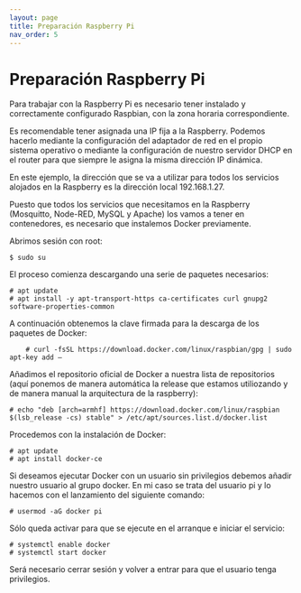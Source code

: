 ```yaml
---
layout: page
title: Preparación Raspberry Pi
nav_order: 5
---
```


# Preparación Raspberry Pi

Para trabajar con la Raspberry Pi es necesario tener instalado y correctamente configurado Raspbian, con la zona horaria correspondiente.

Es recomendable tener asignada una IP fija a la Raspberry. Podemos hacerlo mediante la configuración del adaptador de red en el propio sistema operativo o mediante la configuración de nuestro servidor DHCP en el router para que siempre le asigna la misma dirección IP dinámica.

En este ejemplo, la dirección que se va a utilizar para todos los servicios alojados en la Raspberry es la dirección local 192.168.1.27.

Puesto que todos los servicios que necesitamos en la Raspberry (Mosquitto, Node-RED, MySQL y Apache) los vamos a tener en contenedores, es necesario que instalemos Docker previamente.

Abrimos sesión con root:

    $ sudo su

El proceso comienza descargando una serie de paquetes necesarios:

    # apt update
    # apt install -y apt-transport-https ca-certificates curl gnupg2 software-properties-common

A continuación obtenemos la clave firmada para la descarga de los paquetes de Docker:

```
    # curl -fsSL https://download.docker.com/linux/raspbian/gpg | sudo apt-key add –
```

Añadimos el repositorio oficial de Docker a nuestra lista de repositorios (aquí ponemos de manera automática la release que estamos utiliozando y de manera manual la arquitectura de la raspberry):

    # echo "deb [arch=armhf] https://download.docker.com/linux/raspbian $(lsb_release -cs) stable" > /etc/apt/sources.list.d/docker.list

Procedemos con la instalación de Docker:

    # apt update
    # apt install docker-ce

Si deseamos ejecutar Docker con un usuario sin privilegios debemos añadir nuestro usuario al grupo docker. En mi caso se trata del usuario pi y lo hacemos con el lanzamiento del siguiente comando:

    # usermod -aG docker pi

Sólo queda activar para que se ejecute en el arranque e iniciar el servicio:

    # systemctl enable docker
    # systemctl start docker

Será necesario cerrar sesión y volver a entrar para que el usuario tenga privilegios.